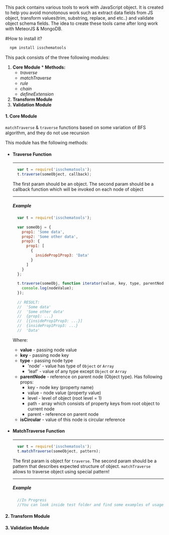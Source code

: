 
This pack contains various tools to work with JavaScript object. It is created to help you avoid monotonous work such as extract data fields from JS object, transform values(trim, substring, replace, and etc..) and validate object schema fields.
The idea to create these tools came after long work with MeteorJS & MongoDB.

#How to install it?
```javascript
  npm install isschematools
```

This pack consists of the three following modules:
  1. **Core Module**
    * **Methods:**
      - *traverse*
      - *matchTraverse*
      - *rule*
      - *chain*
      - *defineExtension*
  2. **Transform Module**
  3. **Validation Module**


#### 1. Core Module
  
 `matchTraverse` & `traverse` functions based on some variation of  BFS algorithm, and they do not use recursion

  This module has the following methods:
  - #### Traverse Function
    ___
    ```javascript
      var t = require('isschematools');
      t.traverse(someObject, callback);
    ```
    The first param should be an object.
    The second param should be a callback function which will be invoked on each node of object
    ___
    ##### Example
    ```javascript
      var t = require('isschematools');
      
      var someObj = {
        prop1: 'Some data',
        prop2: 'Some other data',
        prop3: {
          prop1: [
            {
              insideProp1Prop3: 'Data'
            }
          ]
        }
      };
      
      t.traverse(someObj, function iterator(value, key, type, parentNode, isCircular) {
        console.log(nodeValue);
      });
      
      // RESULT:
      //  'Some data'
      //  'Some other data'
      //  {prop1: ...}
      //  [{insideProp1Prop3: ...}]
      //  {insideProp1Prop3: ...}
      //  'Data'
    ```
    Where:
      - **value** - passing node value
      - **key** - passing node key
      - **type** - passing node type
        * 'node' - value has type of `Object` or `Array`
        * 'leaf' - value of any type except `Object` or `Array`
      - **parentNode** - reference on parent node (Object type). Has following props:
        * key - node key (property name)
        * value - node value (property value)
        * level - level of object (root level = 1)
        * path - array which consists of property keys from root object to current node 
        * parent - reference on parent node
      - **isCircular** - value of this node is circular reference
      
  - #### MatchTraverse Function
    ___
    ```javascript
      var t = require('isschematools');
      t.matchTraverse(someObject, pattern);
    ```
    
    The first param is object for `traverse`.
    The second param should be a pattern that describes expected structure of object.
    `matchTraverse` allows to traverse object using special pattern!
    
    ___
    ##### Example
    ```javascript
      //In Progress
      //You can look inside test folder and find some examples of usage
    ```
    
#### 2. Transform Module
#### 3. Validation Module
